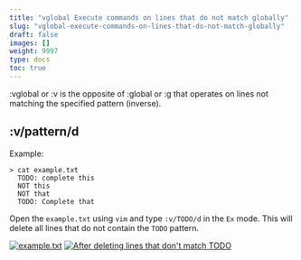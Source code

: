 ```yaml
---
title: "vglobal Execute commands on lines that do not match globally"
slug: "vglobal-execute-commands-on-lines-that-do-not-match-globally"
draft: false
images: []
weight: 9997
type: docs
toc: true
---
```


:vglobal or :v is the opposite of :global or :g that operates on lines not matching the specified pattern (inverse).




## :v/pattern/d
Example:
    
    > cat example.txt
      TODO: complete this
      NOT this
      NOT that
      TODO: Complete that

Open the `example.txt` using `vim` and type `:v/TODO/d` in the `Ex` mode.  This will delete all lines that do not contain the `TODO` pattern.

[![example.txt][1]][1]
[![After deleting lines that don't match TODO][2]][2]


  [1]: https://i.stack.imgur.com/TEpu0.png
  [2]: https://i.stack.imgur.com/JtPQJ.png


